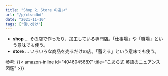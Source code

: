```yaml
---
title: "Shop と Store の違い"
url: "/p/ctsndbd"
date: "2021-11-10"
tags: ["使い分け"]
---
```


- __shop__ ... その店で作ったり、加工している専門店。「仕事場」や「職場」という意味でも使う。
- __store__ ... いろいろな商品を売るだけの店。「蓄える」という意味でも使う。

参考: {{< amazon-inline id="404604568X" title="こあら式 英語のニュアンス図鑑" >}}

